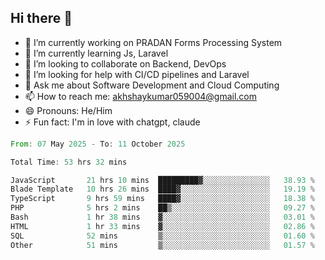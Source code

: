 ## Hi there 👋
- 🔭 I’m currently working on PRADAN Forms Processing System
- 🌱 I’m currently learning Js, Laravel
- 👯 I’m looking to collaborate on Backend, DevOps
- 🤔 I’m looking for help with CI/CD pipelines and Laravel
- 💬 Ask me about Software Development and Cloud Computing
- 📫 How to reach me: akhshaykumar059004@gmail.com
- 😄 Pronouns: He/Him
- ⚡ Fun fact: I'm in love with chatgpt, claude
 <!--START_SECTION:waka-->

```rust
From: 07 May 2025 - To: 11 October 2025

Total Time: 53 hrs 32 mins

JavaScript       21 hrs 10 mins  █████████▓░░░░░░░░░░░░░░░   38.93 %
Blade Template   10 hrs 26 mins  ████▓░░░░░░░░░░░░░░░░░░░░   19.19 %
TypeScript       9 hrs 59 mins   ████▓░░░░░░░░░░░░░░░░░░░░   18.38 %
PHP              5 hrs 2 mins    ██▒░░░░░░░░░░░░░░░░░░░░░░   09.27 %
Bash             1 hr 38 mins    ▓░░░░░░░░░░░░░░░░░░░░░░░░   03.01 %
HTML             1 hr 33 mins    ▓░░░░░░░░░░░░░░░░░░░░░░░░   02.86 %
SQL              52 mins         ▒░░░░░░░░░░░░░░░░░░░░░░░░   01.60 %
Other            51 mins         ▒░░░░░░░░░░░░░░░░░░░░░░░░   01.57 %
```

<!--END_SECTION:waka-->
